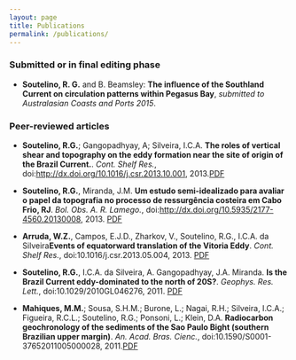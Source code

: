 ```yaml
---
layout: page
title: Publications
permalink: /publications/
---
```


### Submitted or in final editing phase

* __Soutelino, R. G.__ and B. Beamsley: **The influence of the Southland Current on circulation patterns within Pegasus Bay**, *submitted to Australasian Coasts and Ports 2015*.


### Peer-reviewed articles

* __Soutelino, R.G.__; Gangopadhyay, A; Silveira, I.C.A. **The roles of vertical shear and topography on the eddy formation near the site of origin of the Brazil Current.**. *Cont. Shelf Res.*, doi:http://dx.doi.org/10.1016/j.csr.2013.10.001, 2013.[PDF](href="http://www.sciencedirect.com/science/article/pii/S0278434313003245)

* __Soutelino, R.G.__, Miranda, J.M. **Um estudo semi-idealizado para avaliar o papel da topografia no processo de ressurgência costeira em Cabo Frio, RJ**. *Bol. Obs. A. R. Lamego.*, doi:http://dx.doi.org/10.5935/2177-4560.20130008, 2013. [PDF](http://www.essentiaeditora.iff.edu.br/index.php/boletim/article/view/2177-4560.20130008/2814)

* __Arruda, W.Z.__, Campos, E.J.D., Zharkov, V., Soutelino, R.G., I.C.A. da Silveira**Events of equatorward translation of the Vitoria Eddy**. *Cont. Shelf Res.*, doi:10.1016/j.csr.2013.05.004, 2013. [PDF](http://www.sciencedirect.com/science/article/pii/S0278434313001519)

* __Soutelino, R.G.__, I.C.A. da Silveira, A. Gangopadhyay, J.A. Miranda. **Is the Brazil Current eddy-dominated to the north of 20S?**. *Geophys. Res. Lett.*, doi:10.1029/2010GL046276, 2011. [PDF](http://onlinelibrary.wiley.com/doi/10.1029/2010GL046276/abstract) 

* __Mahiques, M.M.__; Sousa, S.H.M.; Burone, L.; Nagai, R.H.; Silveira, I.C.A.; Figueira, R.C.L.; Soutelino, R.G.; Ponsoni, L.; Klein, D.A. **Radiocarbon geochronology of the sediments of the Sao Paulo Bight (southern Brazilian upper margin)**. *An. Acad. Bras. Cienc.*, doi:10.1590/S0001-37652011005000028, 2011.[PDF](http://www.scielo.br/scielo.php?script=sci_arttext&pid=S0001-37652011000300006&lng=en&nrm=iso&tlng=en)


